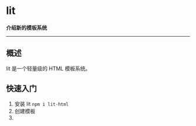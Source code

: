 # lit

**介绍新的模板系统**

---

## 概述
lit 是一个轻量级的 HTML 模板系统。


## 快速入门
1. 安装 lit `npm i lit-html`
2. 创建模板
3. 